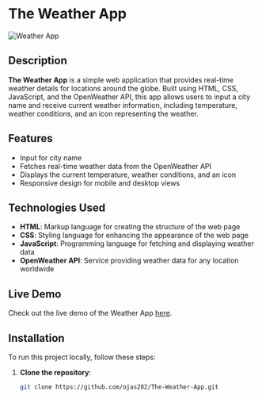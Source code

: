 # The Weather App

![Weather App](https://user-images.githubusercontent.com/your-username/weather-app-screenshot.png)

## Description

**The Weather App** is a simple web application that provides real-time weather details for locations around the globe. Built using HTML, CSS, JavaScript, and the OpenWeather API, this app allows users to input a city name and receive current weather information, including temperature, weather conditions, and an icon representing the weather.

## Features

- Input for city name
- Fetches real-time weather data from the OpenWeather API
- Displays the current temperature, weather conditions, and an icon
- Responsive design for mobile and desktop views

## Technologies Used

- **HTML**: Markup language for creating the structure of the web page
- **CSS**: Styling language for enhancing the appearance of the web page
- **JavaScript**: Programming language for fetching and displaying weather data
- **OpenWeather API**: Service providing weather data for any location worldwide

## Live Demo

Check out the live demo of the Weather App [here](https://ojas282.github.io/The-Weather-App/).

## Installation

To run this project locally, follow these steps:

1. **Clone the repository**:
   ```sh
   git clone https://github.com/ojas282/The-Weather-App.git
